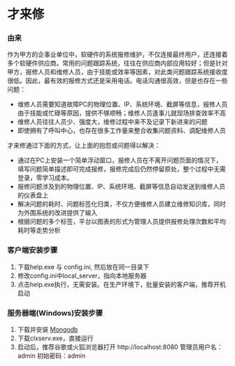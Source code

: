 # 才来修

### 由来
作为甲方的企事业单位中，软硬件的系统报修维护，不仅连接最终用户，还连接着多个软硬件供应商。常用的问题跟踪系统，往往在供应商内部应用较好；但是针对甲方，报修人员和维修人员，由于技能或效率等因素，对此类问题跟踪系统接收度很低。因此，最有效的报修方式还是采用电话。电话沟通很高效，但是也存在一些问题：

- 维修人员需要知道故障PC的物理位置、IP、系统环境、截屏等信息，报修人员由于技能或忙碌等原因，提供不够顺畅；维修人员逢事儿就现场排查效率不高
- 维修人员往往人员少、强度大，维修过程中来不及记录下新进来的问题
- 即使拥有了呼叫中心，也存在很多工作量来整合收集问题资料、调配维修人员

才来修通过下面的方式，让上面的抱怨或问题得以解决：

- 通过在PC上安装一个简单浮动窗口，报修人员在不离开问题页面的情况下，填写问题简单描述即可完成报修，报修完成后仍然停留原处，整个过程中无需登录，零学习成本。
- 报修问题涉及到的物理位置、IP、系统环境、截屏等信息自动发送到维修人员的仪表盘上
- 解决问题的耗时、问题标签化归类，不仅方便维修人员建立维修知识库，同时为外围系统的改进提供了输入
- 根据问题的多个标签，平台以图表的形式为管理人员提供报修处理次数和平均耗时等走势分析

### 客户端安装步骤
1. 下载help.exe 与 config.ini, 然后放在同一目录下
2. 修改config.ini中local_server，指向本地服务器
3. 点击help.exe执行，无需安装。在生产环境下，批量安装的客户端，推荐开机启动

### 服务器端(Windows)安装步骤
1. 下载并安装 [Mongodb](https://fastdl.mongodb.org/win32/mongodb-win32-x86_64-2012plus-4.2.6-signed.msi)
2. 下载clxserv.exe，直接运行
3. 启动后，推荐谷歌或火狐浏览器打开 http://localhost:8080  管理员用户名：admin 初始密码：admin


